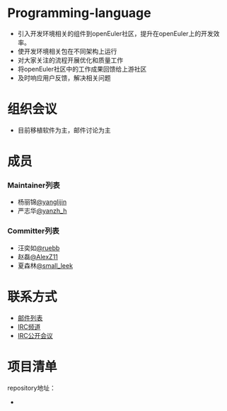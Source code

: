 # Programming-language

- 引入开发环境相关的组件到openEuler社区，提升在openEuler上的开发效率。
- 使开发环境相关包在不同架构上运行
- 对大家关注的流程开展优化和质量工作
- 将openEuler社区中的工作成果回馈给上游社区
- 及时响应用户反馈，解决相关问题



# 组织会议

- 目前移植软件为主，邮件讨论为主




# 成员

### Maintainer列表

- 杨丽锦[@yanglijin](https://gitee.com/yanglijin)
- 严志华[@yanzh_h](https://gitee.com/yanzh_h)


### Committer列表

- 汪奕如[@ruebb](https://gitee.com/ruebb)
- 赵磊[@AlexZ11](https://gitee.com/AlexZ11)
- 夏森林[@small_leek](https://gitee.com/small_leek)

# 联系方式

- [邮件列表](dev@openeuler.org)
- [IRC频道](#openeuler-dev)
- [IRC公开会议](#openeuler-meeting)





# 项目清单

repository地址：

- 
